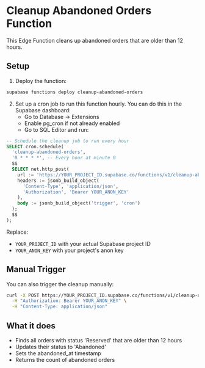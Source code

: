 # Cleanup Abandoned Orders Function

This Edge Function cleans up abandoned orders that are older than 12 hours.

## Setup

1. Deploy the function:
```bash
supabase functions deploy cleanup-abandoned-orders
```

2. Set up a cron job to run this function hourly. You can do this in the Supabase dashboard:
   - Go to Database → Extensions
   - Enable pg_cron if not already enabled
   - Go to SQL Editor and run:

```sql
-- Schedule the cleanup job to run every hour
SELECT cron.schedule(
  'cleanup-abandoned-orders',
  '0 * * * *', -- Every hour at minute 0
  $$
  SELECT net.http_post(
    url := 'https://YOUR_PROJECT_ID.supabase.co/functions/v1/cleanup-abandoned-orders',
    headers := jsonb_build_object(
      'Content-Type', 'application/json',
      'Authorization', 'Bearer YOUR_ANON_KEY'
    ),
    body := jsonb_build_object('trigger', 'cron')
  );
  $$
);
```

Replace:
- `YOUR_PROJECT_ID` with your actual Supabase project ID
- `YOUR_ANON_KEY` with your project's anon key

## Manual Trigger

You can also trigger the cleanup manually:

```bash
curl -X POST https://YOUR_PROJECT_ID.supabase.co/functions/v1/cleanup-abandoned-orders \
  -H "Authorization: Bearer YOUR_ANON_KEY" \
  -H "Content-Type: application/json"
```

## What it does

- Finds all orders with status 'Reserved' that are older than 12 hours
- Updates their status to 'Abandoned'
- Sets the abandoned_at timestamp
- Returns the count of abandoned orders